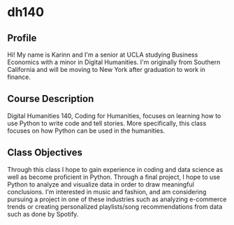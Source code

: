 # dh140
## Profile
Hi! My name is Karinn and I'm a senior at UCLA studying Business Economics with a minor in Digital Humanities. I'm originally from Southern California and will be moving to New York after graduation to work in finance. 
## Course Description
Digital Humanities 140, Coding for Humanities, focuses on learning how to use Python to write code and tell stories. More specifically, this class focuses on how Python can be used in the humanities. 
## Class Objectives
Through this class I hope to gain experience in coding and data science as well as become proficient in Python. Through a final project, I hope to use Python to analyze and visualize data in order to draw meaningful conclusions. I'm interested in music and fashion, and am considering pursuing a project in one of these industries such as analyzing e-commerce trends or creating personalized playlists/song recommendations from data such as done by Spotify. 
